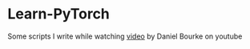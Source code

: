 # Learn-PyTorch
Some scripts I write while watching [video](https://www.youtube.com/watch?v=Z_ikDlimN6A) by Daniel Bourke on youtube
